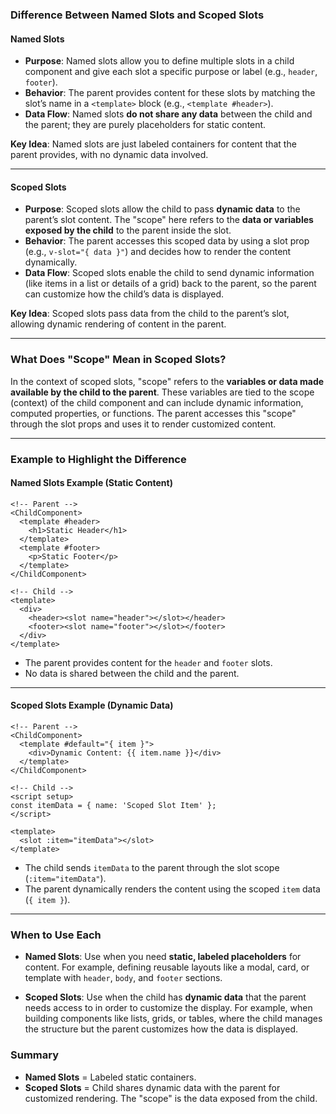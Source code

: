 ### **Difference Between Named Slots and Scoped Slots**

#### **Named Slots**
- **Purpose**: Named slots allow you to define multiple slots in a child component and give each slot a specific purpose or label (e.g., `header`, `footer`).
- **Behavior**: The parent provides content for these slots by matching the slot’s name in a `<template>` block (e.g., `<template #header>`).
- **Data Flow**: Named slots **do not share any data** between the child and the parent; they are purely placeholders for static content.

**Key Idea**: Named slots are just labeled containers for content that the parent provides, with no dynamic data involved.

---

#### **Scoped Slots**
- **Purpose**: Scoped slots allow the child to pass **dynamic data** to the parent’s slot content. The "scope" here refers to the **data or variables exposed by the child** to the parent inside the slot.
- **Behavior**: The parent accesses this scoped data by using a slot prop (e.g., `v-slot="{ data }"`) and decides how to render the content dynamically.
- **Data Flow**: Scoped slots enable the child to send dynamic information (like items in a list or details of a grid) back to the parent, so the parent can customize how the child’s data is displayed.

**Key Idea**: Scoped slots pass data from the child to the parent’s slot, allowing dynamic rendering of content in the parent.

---

### **What Does "Scope" Mean in Scoped Slots?**
In the context of scoped slots, "scope" refers to the **variables or data made available by the child to the parent**. These variables are tied to the scope (context) of the child component and can include dynamic information, computed properties, or functions. The parent accesses this "scope" through the slot props and uses it to render customized content.

---

### **Example to Highlight the Difference**

#### Named Slots Example (Static Content)
```vue
<!-- Parent -->
<ChildComponent>
  <template #header>
    <h1>Static Header</h1>
  </template>
  <template #footer>
    <p>Static Footer</p>
  </template>
</ChildComponent>

<!-- Child -->
<template>
  <div>
    <header><slot name="header"></slot></header>
    <footer><slot name="footer"></slot></footer>
  </div>
</template>
```
- The parent provides content for the `header` and `footer` slots.
- No data is shared between the child and the parent.

---

#### Scoped Slots Example (Dynamic Data)
```vue
<!-- Parent -->
<ChildComponent>
  <template #default="{ item }">
    <div>Dynamic Content: {{ item.name }}</div>
  </template>
</ChildComponent>

<!-- Child -->
<script setup>
const itemData = { name: 'Scoped Slot Item' };
</script>

<template>
  <slot :item="itemData"></slot>
</template>
```
- The child sends `itemData` to the parent through the slot scope (`:item="itemData"`).
- The parent dynamically renders the content using the scoped `item` data (`{ item }`).

---

### **When to Use Each**

- **Named Slots**: Use when you need **static, labeled placeholders** for content. For example, defining reusable layouts like a modal, card, or template with `header`, `body`, and `footer` sections.
  
- **Scoped Slots**: Use when the child has **dynamic data** that the parent needs access to in order to customize the display. For example, when building components like lists, grids, or tables, where the child manages the structure but the parent customizes how the data is displayed. 

### **Summary**
- **Named Slots** = Labeled static containers.  
- **Scoped Slots** = Child shares dynamic data with the parent for customized rendering. The "scope" is the data exposed from the child.

